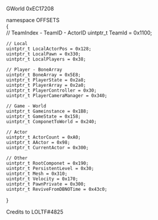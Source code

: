 GWorld 0xEC17208

namespace OFFSETS                                                                                                                                                                   
{                                                                                                                                                                                             
    // TeamIndex - TeamID - ActorID
    uintptr_t TeamId = 0x1100;

    // Local
    uintptr_t LocalActorPos = 0x128;
    uintptr_t LocalPawn = 0x330;
    uintptr_t LocalPlayers = 0x38;

    // Player - BoneArray
    uintptr_t BoneArray = 0x5E8;
    uintptr_t PlayerState = 0x2a8;
    uintptr_t PlayerArray = 0x2a0;
    uintptr_t PlayerController = 0x30;
    uintptr_t PlayerCameraManager = 0x340;

    // Game - World
    uintptr_t Gameinstance = 0x1B8;
    uintptr_t GameState = 0x158;
    uintptr_t ComponetToWorld = 0x240;

    // Actor
    uintptr_t ActorCount = 0xA0;
    uintptr_t AActor = 0x98;
    uintptr_t CurrentActor = 0x300;

    // Other
    uintptr_t RootComponet = 0x190;
    uintptr_t PersistentLevel = 0x30;
    uintptr_t Mesh = 0x310;
    uintptr_t Velocity = 0x170;
    uintptr_t PawnPrivate = 0x300;
    uintptr_t ReviveFromDBNOTime = 0x43c0;
}
                                                                                                                                                                                                        
Credits to LOLTF#4825
